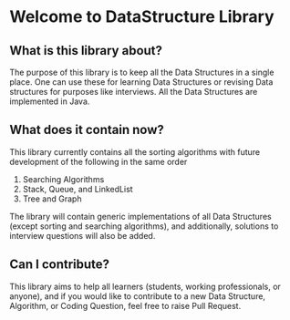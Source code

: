 # Welcome to DataStructure Library
## What is this library about?
The purpose of this library is to keep all the Data Structures in a single place. 
One can use these for learning Data Structures or revising Data structures for purposes 
like interviews. All the Data Structures are implemented in Java.

## What does it contain now?
This library currently contains all the sorting algorithms with future development of the 
following in the same order
1. Searching Algorithms
2. Stack, Queue, and LinkedList
3. Tree and Graph

The library will contain generic implementations of all Data Structures 
(except sorting and searching algorithms), and additionally, solutions to interview questions 
will also be added.

## Can I contribute?
This library aims to help all learners (students, working professionals, or anyone), and 
if you would like to contribute to a new Data Structure, Algorithm, or Coding Question, 
feel free to raise Pull Request.